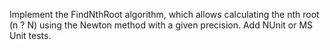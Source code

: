 Implement the FindNthRoot algorithm, which allows calculating the nth root (n ? N) using the Newton method with a given precision. Add NUnit or MS Unit tests.